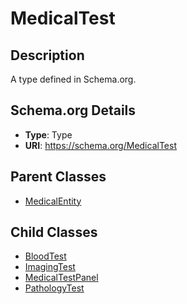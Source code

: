# MedicalTest

## Description
A type defined in Schema.org.

## Schema.org Details
- **Type**: Type
- **URI**: https://schema.org/MedicalTest

## Parent Classes
- [MedicalEntity](../MedicalEntity.md)

## Child Classes
- [BloodTest](BloodTest/BloodTest.md)
- [ImagingTest](ImagingTest/ImagingTest.md)
- [MedicalTestPanel](MedicalTestPanel/MedicalTestPanel.md)
- [PathologyTest](PathologyTest/PathologyTest.md)

